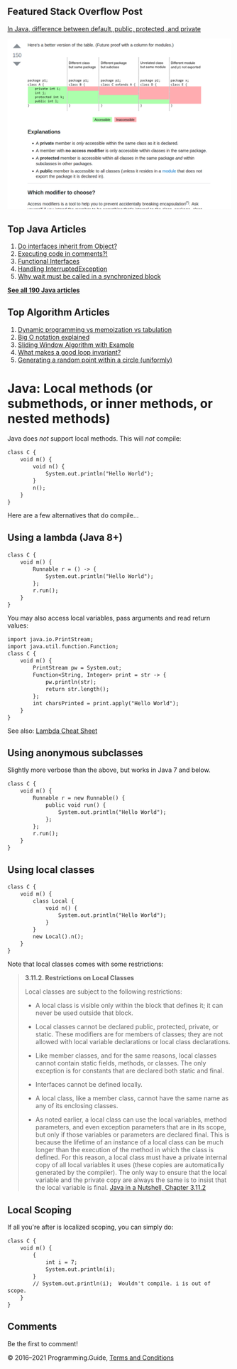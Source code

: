 <span class="underline"></span>

<span class="underline"></span>

Featured Stack Overflow Post
----------------------------

[In Java, difference between default, public, protected, and private](https://stackoverflow.com/a/33627846/276052)  
  
[<img src="../images/so-featured-33627846.png" alt="StackOverflow screenshot thumbnail" class="screenshot" />](https://stackoverflow.com/a/33627846/276052)

<span class="underline"></span>

Top Java Articles
-----------------

1.  [Do interfaces inherit from Object?](do-interfaces-inherit-from-object.html)
2.  [Executing code in comments?!](executing-code-in-comments.html)
3.  [Functional Interfaces](functional-interfaces.html)
4.  [Handling InterruptedException](handling-interrupted-exceptions.html)
5.  [Why wait must be called in a synchronized block](why-wait-must-be-in-synchronized.html)

[**See all 190 Java articles**](index.html)

Top Algorithm Articles
----------------------

1.  [Dynamic programming vs memoization vs tabulation](../dynamic-programming-vs-memoization-vs-tabulation.html)
2.  [Big O notation explained](../big-o-notation-explained.html)
3.  [Sliding Window Algorithm with Example](../sliding-window-example.html)
4.  [What makes a good loop invariant?](../what-makes-a-good-loop-invariant.html)
5.  [Generating a random point within a circle (uniformly)](../random-point-within-circle.html)

Java: Local methods (or submethods, or inner methods, or nested methods)
========================================================================

Java does *not* support local methods. This will *not* compile:

    class C {
        void m() {
            void n() {
                System.out.println("Hello World");
            }
            n();
        }
    }

Here are a few alternatives that do compile…

Using a lambda (Java 8+)
------------------------

    class C {
        void m() {
            Runnable r = () -> {
                System.out.println("Hello World");
            };
            r.run();
        }
    }

You may also access local variables, pass arguments and read return values:

    import java.io.PrintStream;
    import java.util.function.Function;
    class C {
        void m() {
            PrintStream pw = System.out;
            Function<String, Integer> print = str -> {
                pw.println(str);
                return str.length();
            };
            int charsPrinted = print.apply("Hello World");
        }
    }

See also: [Lambda Cheat Sheet](lambda-cheat-sheet.html)

Using anonymous subclasses
--------------------------

Slightly more verbose than the above, but works in Java 7 and below.

    class C {
        void m() {
            Runnable r = new Runnable() {
                public void run() {
                    System.out.println("Hello World");
                };
            };
            r.run();
        }
    }

Using local classes
-------------------

    class C {
        void m() {
            class Local {
                void n() {
                    System.out.println("Hello World");
                }
            }
            new Local().n();
        }
    }

Note that local classes comes with some restrictions:

> **3.11.2. Restrictions on Local Classes**
>
> Local classes are subject to the following restrictions:
>
> -   A local class is visible only within the block that defines it; it can never be used outside that block.
>
> -   Local classes cannot be declared public, protected, private, or static. These modifiers are for members of classes; they are not allowed with local variable declarations or local class declarations.
>
> -   Like member classes, and for the same reasons, local classes cannot contain static fields, methods, or classes. The only exception is for constants that are declared both static and final.
>
> -   Interfaces cannot be defined locally.
>
> -   A local class, like a member class, cannot have the same name as any of its enclosing classes.
>
> -   As noted earlier, a local class can use the local variables, method parameters, and even exception parameters that are in its scope, but only if those variables or parameters are declared final. This is because the lifetime of an instance of a local class can be much longer than the execution of the method in which the class is defined. For this reason, a local class must have a private internal copy of all local variables it uses (these copies are automatically generated by the compiler). The only way to ensure that the local variable and the private copy are always the same is to insist that the local variable is final. <a href="http://docstore.mik.ua/orelly/java-ent/jnut/ch03_11.htm" class="quote-source">Java in a Nutshell, Chapter 3.11.2</a>
>
Local Scoping
-------------

If all you're after is localized scoping, you can simply do:

    class C {
        void m() {
            {
                int i = 7;
                System.out.println(i);
            }
            // System.out.println(i);  Wouldn't compile. i is out of scope.
        }
    }

Comments
--------

Be the first to comment!

© 2016–2021 Programming.Guide, [Terms and Conditions](../terms-and-conditions.html)
